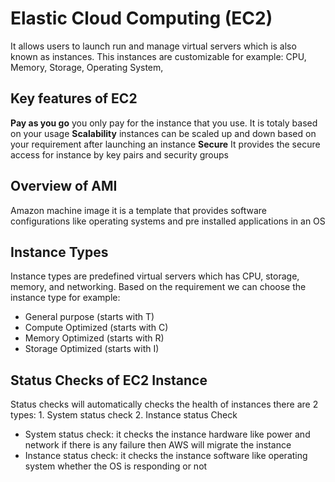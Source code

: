 # Elastic Cloud Computing (EC2)

It allows users to launch run and manage virtual servers which is also known as instances. This instances are customizable for example: CPU, Memory, Storage, Operating System, 

## Key features of EC2

**Pay as you go** you only pay for the instance that you use. It is totaly based on your usage
**Scalability** instances can be scaled up and down based on your requirement after launching an instance
**Secure** It provides the secure access for instance by key pairs and security groups

## Overview of AMI
Amazon machine image it is a template that provides software configurations like operating systems and pre installed applications in an OS

## Instance Types
Instance types are predefined virtual servers which has CPU, storage, memory, and networking. Based on the requirement we can choose the instance type
for example:
* General purpose (starts with T)
* Compute Optimized (starts with C)
* Memory Optimized (starts with R)
* Storage Optimized (starts with I)
 
## Status Checks of EC2 Instance
Status checks will automatically checks the health of instances there are 2 types: 1. System status check 2. Instance status Check
* System status check: it checks the instance hardware like power and network if there is any failure then AWS will migrate the instance
* Instance status check: it checks the instance software like operating system whether the OS is responding or not
